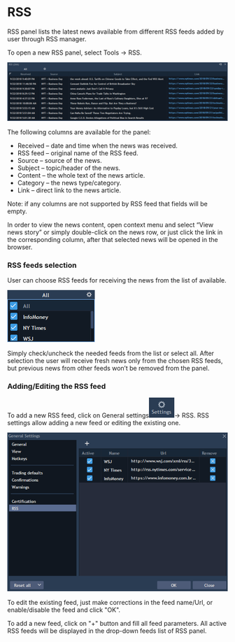 # RSS

RSS panel lists the latest news available from different RSS feeds added by user through RSS manager.

To open a new RSS panel, select Tools -&gt; RSS.

![](../../.gitbook/assets/rss-links.png)


The following columns are available for the panel:

* Received – date and time when the news was received.
* RSS feed – original name of the RSS feed.
* Source – source of the news.
* Subject – topic/header of the news.
* Content – the whole text of the news article.
* Category – the news type/category.
* Link – direct link to the news article.

Note: if any columns are not supported by RSS feed that fields will be empty.

In order to view the news content, open context menu and select “View news story” or simply double-click on the news row, or just click the link in the corresponding column, after that selected news will be opened in the browser.

### **RSS feeds selection**

User can choose RSS feeds for receiving the news from the list of available.

![](../../.gitbook/assets/all-rss.png)


Simply check/uncheck the needed feeds from the list or select all. After selection the user will receive fresh news only from the chosen RSS feeds, but previous news from other feeds won’t be removed from the panel.

### **Adding/Editing the RSS feed** 

To add a new RSS feed, click on General settings![](../../.gitbook/assets/settings.png)-&gt; RSS. RSS settings allow adding a new feed or editing the existing one.

![](../../.gitbook/assets/rss-settings.png)


To edit the existing feed, just make corrections in the feed name/Url, or enable/disable the feed and click "OK".

To add a new feed, click on "+" button and fill all feed parameters. All active RSS feeds will be displayed in the drop-down feeds list of RSS panel.



